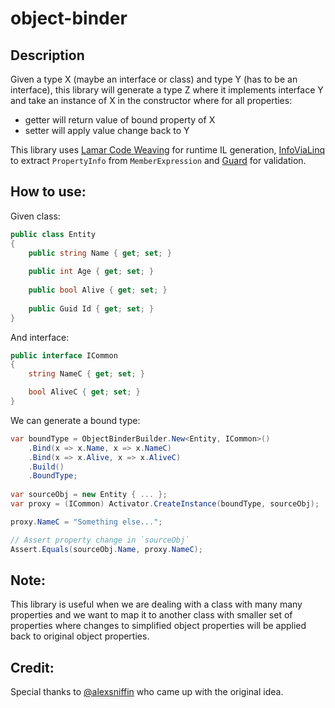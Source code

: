 # object-binder

## Description
Given a type X (maybe an interface or class) and type Y (has to be an interface), this library will generate a type Z where it implements interface Y and take an instance of X in the constructor where for all properties:

- getter will return value of bound property of X
- setter will apply value change back to Y

This library uses [Lamar Code Weaving](https://jasperfx.github.io/lamar/documentation/compilation/) for runtime IL generation, [InfoViaLinq](https://github.com/amir734jj/InfoViaLinq) to extract `PropertyInfo` from `MemberExpression` and [Guard](https://github.com/safakgur/guard) for validation.

## How to use:
Given class:
```csharp
public class Entity
{
    public string Name { get; set; }
    
    public int Age { get; set; }
    
    public bool Alive { get; set; }
    
    public Guid Id { get; set; }
}
```
And interface:
```csharp
public interface ICommon
{
    string NameC { get; set; }

    bool AliveC { get; set; }
}
```

We can generate a bound type:
```csharp
var boundType = ObjectBinderBuilder.New<Entity, ICommon>()
    .Bind(x => x.Name, x => x.NameC)
    .Bind(x => x.Alive, x => x.AliveC)
    .Build()
    .BoundType;
    
var sourceObj = new Entity { ... };
var proxy = (ICommon) Activator.CreateInstance(boundType, sourceObj);

proxy.NameC = "Something else...";

// Assert property change in `sourceObj`
Assert.Equals(sourceObj.Name, proxy.NameC);
```

## Note:
This library is useful when we are dealing with a class with many many properties and we want to map it to another class with smaller set of properties where changes to simplified object properties will be applied back to original object properties.

## Credit:
Special thanks to [@alexsniffin](https://github.com/alexsniffin) who came up with the original idea.

